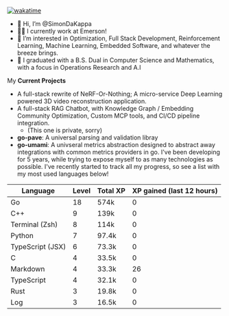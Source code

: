 
[![wakatime](https://wakatime.com/badge/user/50e6c678-94a9-4739-af51-360aeb113c51.svg)](https://wakatime.com/@50e6c678-94a9-4739-af51-360aeb113c51)

- 👋 Hi, I’m @SimonDaKappa
- 🧑‍💼 I currently work at Emerson!
- 👀 I’m interested in Optimization, Full Stack Development, Reinforcement Learning, Machine Learning, Embedded Software, and whatever the breeze brings.
- 🌱 I graduated with a B.S. Dual in Computer Science and Mathematics, with a focus in Operations Research and A.I

My **Current Projects** 
- A full-stack rewrite of NeRF-Or-Nothing; A micro-service Deep Learning powered 3D video reconstruction application.
- A full-stack RAG Chatbot, with Knowledge Graph / Embedding Community Optimization, Custom MCP tools, and CI/CD pipeline integration.
  - (This one is private, sorry)
- **go-pave**: A universal parsing and validation libray
- **go-umami**: A univseral metrics abstraction designed to abstract away integrations with common metrics providers in go.
I've been developing for 5 years, while trying to expose myself to as many technologies as possible. I've recently started to track all my progress, so see
a list with my most used languages below!

| Language | Level | Total XP | XP gained (last 12 hours) |
| --- | --- | --- | --- |
| Go | 18 | 574k | 0 |
| C++ | 9 | 139k | 0 |
| Terminal (Zsh) | 8 | 114k | 0 |
| Python | 7 | 97.4k | 0 |
| TypeScript (JSX) | 6 | 73.3k | 0 |
| C | 4 | 33.5k | 0 |
| Markdown | 4 | 33.3k | 26 |
| TypeScript | 4 | 32.1k | 0 |
| Rust | 3 | 19.8k | 0 |
| Log | 3 | 16.5k | 0 |